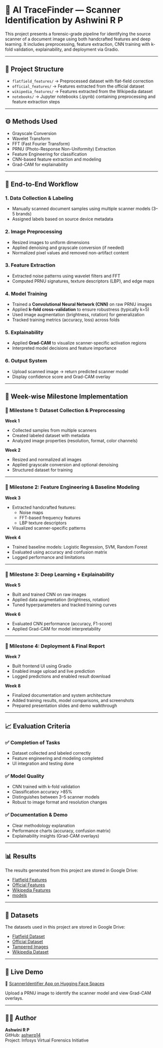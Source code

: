 # 🧠 AI TraceFinder — Scanner Identification by Ashwini R P

This project presents a forensic-grade pipeline for identifying the source scanner of a document image using both handcrafted features and deep learning. It includes preprocessing, feature extraction, CNN training with k-fold validation, explainability, and deployment via Gradio.

---

## 📂 Project Structure

- `flatfield_features/` → Preprocessed dataset with flat-field correction  
- `official_features/` → Features extracted from the official dataset  
- `wikipedia_features/` → Features extracted from the Wikipedia dataset  
- `notebooks/` → Jupyter notebooks (.ipynb) containing preprocessing and feature extraction steps  

---

## ⚙️ Methods Used

- Grayscale Conversion  
- Wavelet Transform  
- FFT (Fast Fourier Transform)  
- PRNU (Photo-Response Non-Uniformity) Extraction  
- Feature Engineering for classification  
- CNN-based feature extraction and modeling  
- Grad-CAM for explainability  

---

## 📌 End-to-End Workflow

### 1. Data Collection & Labeling
- Manually scanned document samples using multiple scanner models (3–5 brands)
- Assigned labels based on source device metadata

### 2. Image Preprocessing
- Resized images to uniform dimensions
- Applied denoising and grayscale conversion (if needed)
- Normalized pixel values and removed non-artifact content

### 3. Feature Extraction
- Extracted noise patterns using wavelet filters and FFT
- Computed PRNU signatures, texture descriptors (LBP), and edge maps

### 4. Model Training
- Trained a **Convolutional Neural Network (CNN)** on raw PRNU images
- Applied **k-fold cross-validation** to ensure robustness (typically k=5)
- Used image augmentation (brightness, rotation) for generalization
- Tracked training metrics (accuracy, loss) across folds

### 5. Explainability
- Applied **Grad-CAM** to visualize scanner-specific activation regions
- Interpreted model decisions and feature importance

### 6. Output System
- Upload scanned image → return predicted scanner model
- Display confidence score and Grad-CAM overlay

---

## 📅 Week-wise Milestone Implementation

### 🔹 Milestone 1: Dataset Collection & Preprocessing

**Week 1**
- Collected samples from multiple scanners
- Created labeled dataset with metadata
- Analyzed image properties (resolution, format, color channels)

**Week 2**
- Resized and normalized all images
- Applied grayscale conversion and optional denoising
- Structured dataset for training

---

### 🔹 Milestone 2: Feature Engineering & Baseline Modeling

**Week 3**
- Extracted handcrafted features:
  - Noise maps
  - FFT-based frequency features
  - LBP texture descriptors
- Visualized scanner-specific patterns

**Week 4**
- Trained baseline models: Logistic Regression, SVM, Random Forest
- Evaluated using accuracy and confusion matrix
- Logged performance and limitations

---

### 🔹 Milestone 3: Deep Learning + Explainability

**Week 5**
- Built and trained CNN on raw images
- Applied data augmentation (brightness, rotation)
- Tuned hyperparameters and tracked training curves

**Week 6**
- Evaluated CNN performance (accuracy, F1-score)
- Applied Grad-CAM for model interpretability

---

### 🔹 Milestone 4: Deployment & Final Report

**Week 7**
- Built frontend UI using Gradio
- Enabled image upload and live prediction
- Logged predictions and enabled result download

**Week 8**
- Finalized documentation and system architecture
- Added training results, model comparisons, and screenshots
- Prepared presentation slides and demo walkthrough

---

## 📈 Evaluation Criteria

### ✅ Completion of Tasks
- Dataset collected and labeled correctly
- Feature engineering and modeling completed
- UI integration and testing done

### ✅ Model Quality
- CNN trained with k-fold validation
- Classification accuracy >85%
- Distinguishes between 3–5 scanner models
- Robust to image format and resolution changes

### ✅ Documentation & Demo
- Clear methodology explanation
- Performance charts (accuracy, confusion matrix)
- Explainability insights (Grad-CAM overlays)

---

## 📊 Results

The results generated from this project are stored in Google Drive:

- [Flatfield Features](https://drive.google.com/drive/folders/14e0Ml48Vd6fgq56vAN9NvJeL0pDNhzFX?usp=drive_link)  
- [Official Features](https://drive.google.com/drive/folders/1Uetwek92qsx7T3mlNe6DteDyBZh631FP?usp=drive_link)  
- [Wikipedia Features](https://drive.google.com/drive/folders/1PAUDTxNcrMMimqn9dWtddJ9NJCYqKRDX?usp=drive_link)  
- [models](https://drive.google.com/drive/folders/1m1KiKg_51F_MWVVwMDUtiXgbANx8JtCi?usp=drive_link)

---

## 📂 Datasets

The datasets used in this project are stored in Google Drive:

- [Flatfield Dataset](https://drive.google.com/drive/folders/11k9GJLxh8Jc-CkBvwuHS7vlFnTIp4h5d?usp=drive_link)  
- [Official Dataset](https://drive.google.com/drive/folders/19gP5nYPHLFrrqmWCQ3QmUyKyL_rAOiNp?usp=drive_link)  
- [Tampered Images](https://drive.google.com/drive/folders/1hZqtN8zk6sXQY_C_pCvahxNFOtoDXSpo?usp=drive_link)  
- [Wikipedia Dataset](https://drive.google.com/drive/folders/18nko4wDnxcqOPLSPIqtxaj3EE9sAHbaJ?usp=drive_link)  

---

## 🚀 Live Demo

🔗 [ScannerIdentifier App on Hugging Face Spaces](https://huggingface.co/spaces/ashwrp14/AI_FORENSIC_SCANNER)

Upload a PRNU image to identify the scanner model and view Grad-CAM overlays.

---

## 👩‍💻 Author

**Ashwini R P**  
GitHub: [ashwrp14](https://github.com/ashwrp14)  
Project: Infosys Virtual Forensics Initiative
